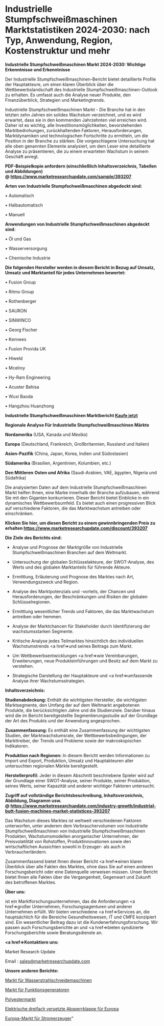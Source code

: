 # Industrielle Stumpfschweißmaschinen Marktstatistiken 2024-2030: nach Typ, Anwendung, Region, Kostenstruktur und mehr

<strong>Industrielle Stumpfschweißmaschinen Markt 2024-2030: Wichtige Erkenntnisse und Erkenntnisse</strong>

Der Industrielle Stumpfschweißmaschinen-Bericht bietet detaillierte Profile der Hauptakteure, um einen klaren Überblick über die Wettbewerbslandschaft des Industrielle Stumpfschweißmaschinen-Outlook zu erhalten. Es umfasst auch die Analyse neuer Produkte, den Finanzüberblick, Strategien und Marketingtrends.

Industrielle Stumpfschweißmaschinen Markt - Die Branche hat in den letzten zehn Jahren ein solides Wachstum verzeichnet, und es wird erwartet, dass sie in den kommenden Jahrzehnten viel erreichen wird. Daher ist es wichtig, alle Investitionsmöglichkeiten, bevorstehenden Marktbedrohungen, zurückhaltenden Faktoren, Herausforderungen, Marktdynamiken und technologischen Fortschritte zu ermitteln, um die Position in der Branche zu stärken. Die vorgeschlagene Untersuchung hat alle oben genannten Elemente analysiert, um dem Leser eine detaillierte Analyse zu präsentieren, die zu einem erwarteten Wachstum in seinem Geschäft anregt.

<strong><b>PDF-Beispielkopie anfordern (einschließlich Inhaltsverzeichnis, Tabellen und Abbildungen) @ </b></strong><strong><a href=https://www.marketresearchupdate.com/sample/393207><strong>https://www.marketresearchupdate.com/sample/393207</u></a></strong></strong>

<strong>Arten von Industrielle Stumpfschweißmaschinen abgedeckt sind:</strong>

• Automatisch

• Halbautomatisch

• Manuell

<strong>Anwendungen von Industrielle Stumpfschweißmaschinen abgedeckt sind:</strong>

• Öl und Gas

• Wasserversorgung

• Chemische Industrie

<strong>Die folgenden Hersteller werden in diesem Bericht in Bezug auf Umsatz, Umsatz und Marktanteil für jedes Unternehmen bewertet:</strong>

• Fusion Group

• Ritmo Group

• Rothenberger

• SAURON

• SINWINCO

• Georg Fischer

• Kennees

• Fusion Provida UK

• Hiweld

• Mcelroy

• Hy-Ram Engineering

• Acuster Bahisa

• Wuxi Baoda

• Hangzhou Huanzhong

<strong>Industrielle Stumpfschweißmaschinen Marktbericht <a href=https://www.marketresearchupdate.com/buynow/393207>Kaufe jetzt</a></strong>

<strong>Regionale Analyse Für Industrielle Stumpfschweißmaschinen Märkte</strong>

<strong>Nordamerika</strong> (USA, Kanada und Mexiko)

<strong>Europa</strong> (Deutschland, Frankreich, Großbritannien, Russland und Italien)

<strong>Asien-Pazifik</strong> (China, Japan, Korea, Indien und Südostasien)

<strong>Südamerika</strong> (Brasilien, Argentinien, Kolumbien, etc.)

<strong>Den Mittleren</strong> <strong>Osten und Afrika</strong> (Saudi-Arabien, VAE, ägypten, Nigeria und Südafrika)

Die analysierten Daten auf dem Industrielle Stumpfschweißmaschinen Markt helfen Ihnen, eine Marke innerhalb der Branche aufzubauen, während Sie mit den Giganten konkurrieren. Dieser Bericht bietet Einblicke in ein dynamisches Wettbewerbsumfeld. Es bietet auch einen progressiven Blick auf verschiedene Faktoren, die das Marktwachstum antreiben oder einschränken.

<strong>Klicken Sie hier, um diesen Bericht zu einem gewinnbringenden Preis zu erhalten
</strong><strong><a href=https://www.marketresearchupdate.com/discount/393207>https://www.marketresearchupdate.com/discount/393207</b></u></strong></a>

<strong>Die Ziele des Berichts sind:</strong>

- Analyse und Prognose der Marktgröße von Industrielle Stumpfschweißmaschinen Branchen auf dem Weltmarkt.

- Untersuchung der globalen Schlüsselakteure, der SWOT-Analyse, des Werts und des globalen Marktanteils für führende Akteure.

- Ermittlung, Erläuterung und Prognose des Marktes nach Art, Verwendungszweck und Region.

- Analyse des Marktpotenzials und -vorteils, der Chancen und Herausforderungen, der Beschränkungen und Risiken der globalen Schlüsselregionen.

- Ermittlung wesentlicher Trends und Faktoren, die das Marktwachstum antreiben oder hemmen.

- Analyse der Marktchancen für Stakeholder durch Identifizierung der wachstumsstarken Segmente.

- Kritische Analyse jedes Teilmarktes hinsichtlich des individuellen Wachstumstrends <a href=>und</a> seines Beitrags zum Markt.

- Um Wettbewerbsentwicklungen <a href=>wie</a> Vereinbarungen, Erweiterungen, neue Produkteinführungen und Besitz auf dem Markt zu verstehen.

- Strategische Darstellung der Hauptakteure und <a href=>umfas</a>sende Analyse ihrer Wachstumsstrategien.

<strong>Inhaltsverzeichnis:</strong>

<strong>Studienabdeckung:</strong> Enthält die wichtigsten Hersteller, die wichtigsten Marktsegmente, den Umfang der auf dem Weltmarkt angebotenen Produkte, die berücksichtigten Jahre und die Studienziele. Darüber hinaus wird die im Bericht bereitgestellte Segmentierungsstudie auf der Grundlage der Art des Produkts und der Anwendung angesprochen.

<strong>Zusammenfassung:</strong> Es enthält eine Zusammenfassung der wichtigsten Studien, der Marktwachstumsrate, der Wettbewerbsbedingungen, der Markttreiber, der Trends und Probleme sowie der makroskopischen Indikatoren.

<strong>Produktion nach Regionen:</strong> In diesem Bericht werden Informationen zu Import und Export, Produktion, Umsatz und Hauptakteuren aller untersuchten regionalen Märkte bereitgestellt.

<strong>Herstellerprofil:</strong> Jeder in diesem Abschnitt beschriebene Spieler wird auf der Grundlage einer SWOT-Analyse, seiner Produkte, seiner Produktion, seines Werts, seiner Kapazität und anderer wichtiger Faktoren untersucht.

<strong><b>Zugriff auf vollständige Berichtsbeschreibung, Inhaltsverzeichnis, Abbildung, Diagramm usw. @ </b></strong><strong><a href=https://www.marketresearchupdate.com/industry-growth/industrial-butt-fusion-machines-market-statistices-393207>https://www.marketresearchupdate.com/industry-growth/industrial-butt-fusion-machines-market-statistices-393207</a></strong>

Das Wachstum dieses Marktes ist weltweit verschiedenen Faktoren unterworfen, unter anderem dem Verbrauchervolumen von Industrielle Stumpfschweißmaschinen von Industrielle Stumpfschweißmaschinen Produkten, Wachstumsmodellen anorganischer Unternehmen, der Preisvolatilität von Rohstoffen, Produktinnovationen sowie den wirtschaftlichen Aussichten sowohl in Erzeuger- als auch in Verbraucherländern.

Zusammenfassend bietet Ihnen dieser Bericht <a href=>einen</a> klaren Überblick über alle Fakten des Marktes, ohne dass Sie auf einen anderen Forschungsbericht oder eine Datenquelle verweisen müssen. Unser Bericht bietet Ihnen alle Fakten über die Vergangenheit, Gegenwart und Zukunft des betroffenen Marktes.

<strong>Über uns:</strong>

 ist ein Marktforschungsunternehmen, das die Anforderungen <a href=>großer</a> Unternehmen, Forschungsagenturen und anderer Unternehmen erfüllt. Wir bieten verschiedene <a href=>Services</a> an, die hauptsächlich für die Bereiche Gesundheitswesen, IT und CMFE konzipiert sind. Ein wesentlicher Beitrag dazu ist die Kundenerfahrungsforschung. Wir passen auch Forschungsberichte an und <a href=>bieten</a> syndizierte Forschungsberichte sowie Beratungsdienste an.

<strong><a href=>Kontaktiere uns:</a></strong>

Market Research Update

Email : sales@marketresearchupdate.com

<strong>Unsere anderen Berichte:</strong>

<a href=https://www.linkedin.com/pulse/water-jet-cutting-machine-market-2023-size-growth>Markt für Wasserstrahlschneidemaschinen</a>

<a href=https://www.linkedin.com/pulse/function-generators-market-2023-analysis-growth>Markt für Funktionsgeneratoren</a>

<a href=https://www.linkedin.com/pulse/polyester-market-size-trends-consumption-future>Polyestermarkt</a>

<a href=https://www.linkedin.com/pulse/europe-electric-triple-offset-butterfly-valve>Elektrische dreifach versetzte Absperrklappe für Europa</a>

<a href=https://www.linkedin.com/pulse/europe-electric-generating-set-market-2023-huge-business>Europa-Markt für Stromerzeuger</a>"
